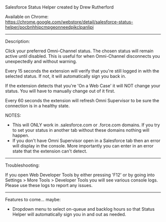 Salesforce Status Helper created by Drew Rutherford

Available on Chrome: https://chrome.google.com/webstore/detail/salesforce-status-helper/pocbnhhipcmpgeonneedpjkclpanljpi

-----------------------------------------------------------------------------------------------------

Description:

Click your preferred Omni-Channel status. The chosen status will remain active until disabled. This is useful for when Omni-Channel disconnects you unexpectedly and without warning.

Every 15 seconds the extension will verify that you're still logged in with the selected status. If not, it will automatically sign you back in.

If the extension detects that you're 'On a Web Case' it will NOT change your status. You will have to manually change out of it first.

Every 60 seconds the extension will refresh Omni Supervisor to be sure the connection is in a healthy state.

NOTES:
- This will ONLY work in .salesforce.com or .force.com domains. If you try to set your status in another tab without these domains nothing will happen.
- If you don't have Omni Supervisor open in a Salesforce tab then an error will display in the console. More importantly you can enter in an error state that the extension can't detect.

-----------------------------------------------------------------------------------------------------

Troubleshooting:

If you open Web Developer Tools by either pressing 'F12' or by going into Settings > More Tools > Developer Tools you will see various console logs. Please use these logs to report any issues.

-----------------------------------------------------------------------------------------------------

Features to come... maybe:

- Dropdown menu to select on-queue and backlog hours so that Status Helper will automatically sign you in and out as needed.
